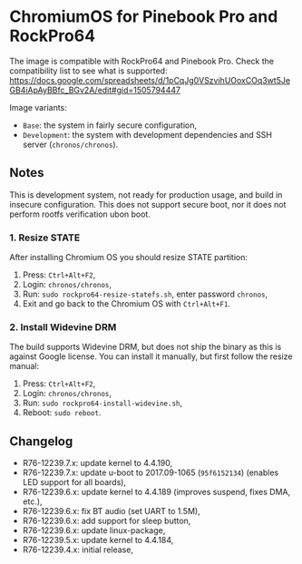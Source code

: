 # ChromiumOS for Pinebook Pro and RockPro64

The image is compatible with RockPro64 and Pinebook Pro.
Check the compatibility list to see what is supported: https://docs.google.com/spreadsheets/d/1pCqJg0VSzvihUOoxCOq3wt5JeGB4iApAyBBfc_BGv2A/edit#gid=1505794447

Image variants:

- `Base`: the system in fairly secure configuration,
- `Development`: the system with development dependencies and SSH server (`chronos/chronos`).

## Notes

This is development system, not ready for production usage,
and build in insecure configuration. This does not support secure
boot, nor it does not perform rootfs verification ubon boot.

### 1. Resize STATE

After installing Chromium OS you should resize STATE partition:

1. Press: `Ctrl+Alt+F2`,
2. Login: `chronos/chronos`,
3. Run: `sudo rockpro64-resize-statefs.sh`, enter password `chronos`,
4. Exit and go back to the Chromium OS with `Ctrl+Alt+F1`.

### 2. Install Widevine DRM

The build supports Widevine DRM, but does not ship the binary
as this is against Google license. You can install it manually,
but first follow the resize manual:

1. Press: `Ctrl+Alt+F2`,
2. Login: `chronos/chronos`,
3. Run: `sudo rockpro64-install-widevine.sh`,
4. Reboot: `sudo reboot`.

## Changelog

- R76-12239.7.x: update kernel to 4.4.190,
- R76-12239.7.x: update u-boot to 2017.09-1065 (`95f6152134`) (enables LED support for all boards),
- R76-12239.6.x: update kernel to 4.4.189 (improves suspend, fixes DMA, etc.),
- R76-12239.6.x: fix BT audio (set UART to 1.5M),
- R76-12239.6.x: add support for sleep button,
- R76-12239.6.x: update linux-package,
- R76-12239.5.x: update kernel to 4.4.184,
- R76-12239.4.x: initial release,

